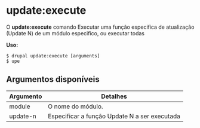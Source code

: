 # update:execute
O **update:execute** comando Executar uma função especifica de atualização (Update N) de um módulo especifico, ou executar todas

**Uso:**
```
$ drupal update:execute [arguments] 
$ upe  
```

## Argumentos disponíveis
Argumento | Detalhes
---------|-------------
module | O nome do módulo.
update-n | Especificar a função Update N a ser executada
